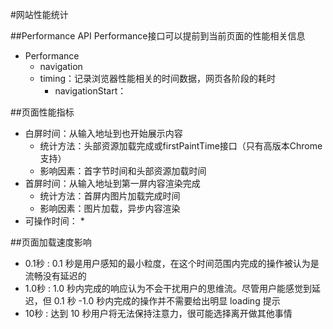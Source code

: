 #网站性能统计

##Performance API
Performance接口可以提前到当前页面的性能相关信息
+ Performance
    * navigation
    * timing：记录浏览器性能相关的时间数据，网页各阶段的耗时
        - navigationStart：

##页面性能指标
+ 白屏时间：从输入地址到也开始展示内容
    * 统计方法：头部资源加载完成或firstPaintTime接口（只有高版本Chrome支持）
    * 影响因素：首字节时间和头部资源加载时间
+ 首屏时间：从输入地址到第一屏内容渲染完成
    * 统计方法：首屏内图片加载完成时间
    * 影响因素：图片加载，异步内容渲染
+ 可操作时间：
    * 

##页面加载速度影响
+ 0.1秒 : 0.1 秒是用户感知的最小粒度，在这个时间范围内完成的操作被认为是流畅没有延迟的
+ 1.0秒 : 1.0 秒内完成的响应认为不会干扰用户的思维流。尽管用户能感觉到延迟，但 0.1 秒 -1.0 秒内完成的操作并不需要给出明显 loading 提示
+ 10秒 : 达到 10 秒用户将无法保持注意力，很可能选择离开做其他事情